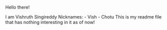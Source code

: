 Hello there! 

I am Vishruth Singireddy
Nicknames:
    - Vish
    - Chotu
This is my readme file that has nothing interesting in it as of now!



<!---
vrs12541/vrs12541 is a ✨ special ✨ repository because its `README.md` (this file) appears on your GitHub profile.
You can click the Preview link to take a look at your changes.
--->
